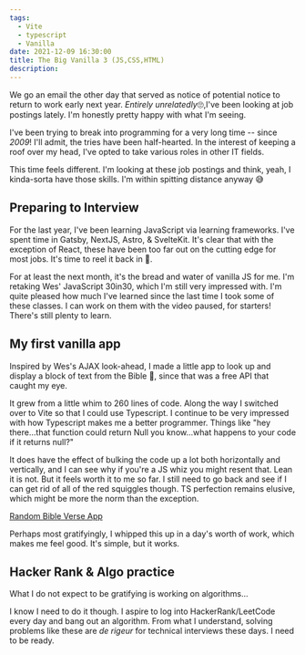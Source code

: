 ```yaml
---
tags:
  - Vite
  - typescript
  - Vanilla
date: 2021-12-09 16:30:00
title: The Big Vanilla 3 (JS,CSS,HTML)
description:
---
```


We go an email the other day that served as notice of potential notice to return to work early next year. *Entirely unrelatedly*🙄,I've been looking at job postings lately. I'm honestly pretty happy with what I'm seeing.

I've been trying to break into programming for a very long time -- since _2009_! I'll admit, the tries have been half-hearted. In the interest of keeping a roof over my head, I've opted to take various roles in other IT fields.

This time feels different. I'm looking at these job postings and think, yeah, I kinda-sorta have those skills. I'm within spitting distance anyway 😅

## Preparing to Interview

For the last year, I've been learning JavaScript via learning frameworks. I've spent time in Gatsby, NextJS, Astro, & SvelteKit. It's clear that with the exception of React, these have been too far out on the cutting edge for most jobs. It's time to reel it back in 🎣.

For at least the next month, it's the bread and water of vanilla JS for me. I'm retaking Wes' JavaScript 30in30, which I'm still very impressed with. I'm quite pleased how much I've learned since the last time I took some of these classes. I can work on them with the video paused, for starters! There's still plenty to learn.

## My first vanilla app

Inspired by Wes's AJAX look-ahead, I made a little app to look up and display a block of text from the Bible 📖, since that was a free API that caught my eye.

It grew from a little whim to 260 lines of code. Along the way I switched over to Vite so that I could use Typescript. I continue to be very impressed with how Typescript makes me a better programmer. Things like "hey there...that function could return Null you know...what happens to your code if it returns null?"

It does have the effect of bulking the code up a lot both horizontally and vertically, and I can see why if you're a JS whiz you might resent that. Lean it is not. But it feels worth it to me so far. I still need to go back and see if I can get rid of all of the red squiggles though. TS perfection remains elusive, which might be more the norm than the exception.

[Random Bible Verse App](https://random-bible-verse.netlify.app)

Perhaps most gratifyingly, I whipped this up in a day's worth of work, which makes me feel good. It's simple, but it works.

## Hacker Rank & Algo practice

What I do not expect to be gratifying is working on algorithms...

I know I need to do it though. I aspire to log into HackerRank/LeetCode every day and bang out an algorithm. From what I understand, solving problems like these are _de rigeur_ for technical interviews these days. I need to be ready.
